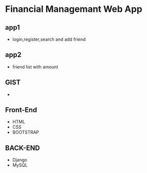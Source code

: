 
# Financial Managemant Web App 


## app1
- login,register,search and add friend
## app2
- friend list with amount

## GIST
- 

## Front-End
- HTML
- CSS
- BOOTSTRAP


## BACK-END
- Django
- MySQL
